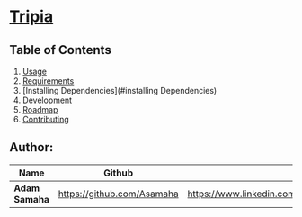 # [Tripia]()

## Table of Contents

1. [Usage](#usage)
1. [Requirements](#requirements)
1. [Installing Dependencies](#installing Dependencies)
1. [Development](#development)
1. [Roadmap](#roadmap)
1. [Contributing](#contributing)

## Author:

| Name        | Github           | LinkedIn  |
| ------------- |:-------------:| -----:|
| **Adam Samaha**      | https://github.com/Asamaha | https://www.linkedin.com/in/adamsamaha |
